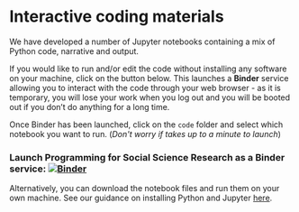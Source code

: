 # Interactive coding materials

We have developed a number of Jupyter notebooks containing a mix of Python code, narrative and output.

If you would like to run and/or edit the code without installing any software on your machine, click on the button below. This launches a **Binder** service allowing you to interact with the code through your web browser - as it is temporary, you will lose your work when you log out and you will be booted out if you don’t do anything for a long time.

Once Binder has been launched, click on the `code` folder and select which notebook you want to run. (*Don't worry if takes up to a minute to launch*)

### Launch Programming for Social Science Research as a Binder service: [![Binder](http://mybinder.org/badge_logo.svg)](https://mybinder.org/v2/gh/UKDataServiceOpen/code-demos/master)<br>

Alternatively, you can download the notebook files and run them on your own machine. See our guidance on installing Python and Jupyter [here](https://github.com/UKDataServiceOpen/new-forms-of-data/blob/master/installation.md).
